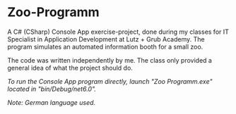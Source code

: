 # Zoo-Programm
A C# (CSharp) Console App exercise-project, done during my classes for IT Specialist in Application Development at Lutz + Grub Academy. The program simulates an automated information booth for a small zoo.

The code was written independently by me. The class only provided a general idea of what the project should do.

*To run the Console App program directly, launch "Zoo Programm.exe" located in "bin/Debug/net6.0".*

*Note: German language used.*
